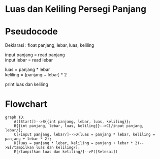 # Luas dan Keliling Persegi Panjang #
# Pseudocode #
Deklarasi : float panjang, lebar, luas, keliling 

input panjang = read panjang\
input lebar = read lebar

luas = panjang * lebar\
keliling = (panjang + lebar) * 2

print luas dan keliling
# Flowchart #
```mermaid
graph TD;
    A([Start])-->B{{int panjang, lebar, luas, keliling}};
    B{{int panjang, lebar, luas, keliling}}-->C[/input panjang, lebar/];
    C[/input panjang, lebar/]-->D(luas = panjang * lebar, keliling = panjang + lebar * 2);
    D(luas = panjang * lebar, keliling = panjang + lebar * 2)-->E[/tampilkan luas dan keliling/];
    E[/tampilkan luas dan keliling/]-->F([Selesai])
```
